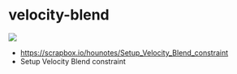 # velocity-blend
![](https://i.gyazo.com/897a3e5073c39f9276ed816bbff37260.gif)  

- https://scrapbox.io/hounotes/Setup_Velocity_Blend_constraint
- Setup Velocity Blend constraint